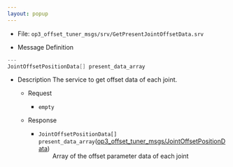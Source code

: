 ```yaml
---
layout: popup
---
```


- File: `op3_offset_tuner_msgs/srv/GetPresentJointOffsetData.srv`

- Message Definition
 ```c
 ---
 JointOffsetPositionData[] present_data_array
 ```

- Description
The service to get offset data of each joint.

  - Request
    * `empty`

  - Response
    * `JointOffsetPositionData[] present_data_array`([op3_offset_tuner_msgs/JointOffsetPositionData])  
&emsp;&emsp; Array of the offset parameter data of each joint  

[op3_offset_tuner_msgs/JointOffsetPositionData]: /docs/en/platform/msgs/op3_JointOffsetPositionData_msg/#op3-jointoffsetpositiondata-msg
